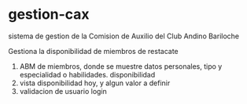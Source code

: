 # gestion-cax
sistema de gestion de la Comision de Auxilio del Club Andino Bariloche

Gestiona la disponibilidad de miembros de restacate

1) ABM de miembros, donde se muestre datos personales, tipo y especialidad o habilidades. disponibilidad
2) vista disponibilidad hoy, y algun valor a definir
3) validacion de usuario login


